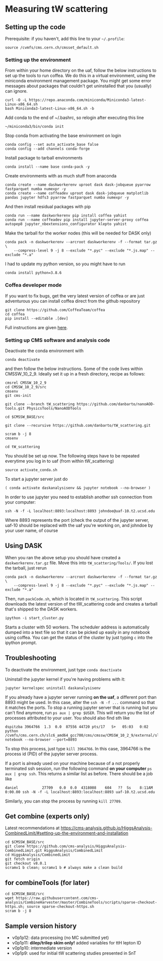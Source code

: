 # Measuring tW scattering


## Setting up the code

Prerequisite: if you haven't, add this line to your `~/.profile`:
```
source /cvmfs/cms.cern.ch/cmsset_default.sh
```

### Setting up the environment

From within your home directory on the uaf, follow the below instructions to set up the tools to run coffea.
We do this in a virtual environment, using the miniconda environment management package.
You might get some error messages about packages that couldn't get uninstalled that you (usually) can ignore.

```
curl -O -L https://repo.anaconda.com/miniconda/Miniconda3-latest-Linux-x86_64.sh
bash Miniconda3-latest-Linux-x86_64.sh -b 
```

Add conda to the end of ~/.bashrc, so relogin after executing this line
```
~/miniconda3/bin/conda init
```

Stop conda from activating the base environment on login
```
conda config --set auto_activate_base false
conda config --add channels conda-forge
```

Install package to tarball environments
```
conda install --name base conda-pack -y
```

Create environments with as much stuff from anaconda
```
conda create --name daskworkerenv uproot dask dask-jobqueue pyarrow fastparquet numba numexpr -y
conda create --name coffeadev uproot dask dask-jobqueue matplotlib pandas jupyter hdfs3 pyarrow fastparquet numba numexpr -y
```
And then install residual packages with pip
```
conda run --name daskworkerenv pip install coffea yahist
conda run --name coffeadev pip install jupyter-server-proxy coffea autopep8 jupyter_nbextensions_configurator klepto yahist
```

Make the tarball for the worker nodes (this will be needed for DASK only)
```
conda pack -n daskworkerenv --arcroot daskworkerenv -f --format tar.gz \
    --compress-level 9 -j 8 --exclude "*.pyc" --exclude "*.js.map" --exclude "*.a"
```

I had to update my python version, so you might have to run
```
conda install python=3.8.6
```

### Coffea developer mode

If you want to fix bugs, get the very latest version of coffea or are just adventurous you can install coffea direct from the github repository
```
git clone https://github.com/CoffeaTeam/coffea
cd coffea
pip install --editable .[dev]
```
Full instructions are given [here](https://coffeateam.github.io/coffea/installation.html#for-developers).

### Setting up CMS software and analysis code

Deactivate the conda environment with 
```
conda deactivate
```
and then follow the below instructions.
Some of the code lives within CMSSW_10_2_9. Ideally set it up in a fresh directory, recipe as follows:
```
cmsrel CMSSW_10_2_9
cd CMSSW_10_2_9/src
cmsenv
git cms-init

git clone --branch tW_scattering https://github.com/danbarto/nanoAOD-tools.git PhysicsTools/NanoAODTools

cd $CMSSW_BASE/src

git clone --recursive https://github.com/danbarto/tW_scattering.git

scram b -j 8
cmsenv

cd tW_scattering
```
You should be set up now. The following steps have to be repeated everytime you log in to uaf (from within tW_scattering)
```
source activate_conda.sh
```

To start a jupyter server just do
```
( conda activate daskanalysisenv && jupyter notebook --no-browser )
```
In order to use jupyter you need to establish another ssh connection from your computer:
```
ssh -N -f -L localhost:8893:localhost:8893 johndoe@uaf-10.t2.ucsd.edu
```
Where 8893 represents the port (check the output of the jupyter server, uaf-10 should be replaced with the uaf you're working on, and johndoe by your user name, of course

## Using DASK

When you ran the above setup you should have created a `daskworkerenv.tar.gz` file. Move this into `tW_scattering/Tools/`. If you lost the tarball, just rerun
```
conda pack -n daskworkerenv --arcroot daskworkerenv -f --format tar.gz \
    --compress-level 9 -j 8 --exclude "*.pyc" --exclude "*.js.map" --exclude "*.a"
```

Then, run `packCode.sh`, which is located in `tW_scattering`. This script downloads the latest version of the tW_scattering code and creates a tarball that's shipped to the DASK workers.

```
ipython -i start_cluster.py
```
Starts a cluster with 50 workers. The scheduler address is automatically dumped into a text file so that it can be picked up easily in any notebook using coffea. You can get the status of the cluster by just typing `c` into the ipython prompt.


## Troubleshooting

To deactivate the environment, just type `conda deactivate`

Uninstall the jupyter kernel if you're having problems with it:
```
jupyter kernelspec uninstall daskanalysisenv
```

If you already have a jupyter server running **on the uaf**, a different port than 8893 might be used. In this case, alter the `ssh -N -f ...` command so that it matches the ports. To stop a running jupyter server that is running but you can't find anymore, run `ps aux | grep $USER`. This will return you the list of processes attributed to your user. You should also find sth like
```
dspitzba 3964766  1.3  0.0  87556 44720 pts/17   S+   05:03   0:02 python /cvmfs/cms.cern.ch/slc6_amd64_gcc700/cms/cmssw/CMSSW_10_2_9/external/slc6_amd64_gcc700/bin/jupyter-notebook --no-browser --port=8893
```
To stop this process, just type `kill 3964766`. In this case, 3964766 is the process id (PID) of the jupyter server process.

If a port is already used on your machine because of a not properly terminated ssh session, run the following command **on your computer** `ps aux | grep ssh`. This returns a similar list as before. There should be a job like
```
daniel           27709   0.0  0.0  4318008    604   ??  Ss    8:11AM   0:00.00 ssh -N -f -L localhost:8893:localhost:8893 uaf-10.t2.ucsd.edu
```
Similarly, you can stop the process by running `kill 27709`.


## Get combine (experts only)
Latest recommendations at https://cms-analysis.github.io/HiggsAnalysis-CombinedLimit/#setting-up-the-environment-and-installation
```
cd $CMSSW_BASE/src
git clone https://github.com/cms-analysis/HiggsAnalysis-CombinedLimit.git HiggsAnalysis/CombinedLimit
cd HiggsAnalysis/CombinedLimit
git fetch origin
git checkout v8.0.1
scramv1 b clean; scramv1 b # always make a clean build
```

## for combineTools (for later)
```
cd $CMSSW_BASE/src
wget https://raw.githubusercontent.com/cms-analysis/CombineHarvester/master/CombineTools/scripts/sparse-checkout-https.sh; source sparse-checkout-https.sh
scram b -j 8
```

## Sample version history

- v0p1p12: data processing (no MC submitted yet)
- v0p1p11: **dilep/trilep skim only!** added variables for ttH lepton ID
- v0p1p10: intermediate version
- v0p1p9: used for initial tW scattering studies presented in SnT
